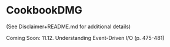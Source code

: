 # CookbookDMG
(See Disclaimer+README.md for additional details)

Coming Soon:
11.12. Understanding Event-Driven I/O (p. 475-481)
